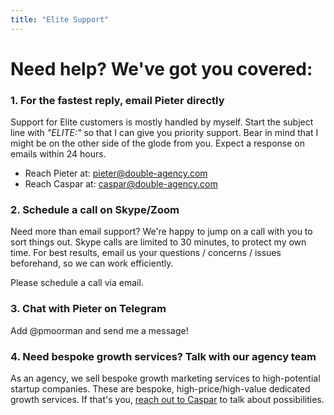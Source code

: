 ```yaml
---
title: "Elite Support"
---
```


# Need help? We've got you covered:



### 1. For the fastest reply, email Pieter directly

Support for Elite customers is mostly handled by myself. Start the subject line with _"ELITE:"_ so that I can give you priority support.
Bear in mind that I might be on the other side of the glode from you. Expect a response on emails within 24 hours.

- Reach Pieter at: [pieter@double-agency.com](mailto:pieter@Double-agency.com)
- Reach Caspar at: [caspar@double-agency.com](mailto:caspar@Double-agency.com)



### 2. Schedule a call on Skype/Zoom

Need more than email support? We're happy to jump on a call with you to sort things out. Skype calls are limited to 30 minutes, to protect my own time. For best results, email us your questions / concerns / issues beforehand, so we can work efficiently.

Please schedule a call via email.


### 3. Chat with Pieter on Telegram

Add @pmoorman and send me a message!


### 4. Need bespoke growth services? Talk with our agency team

As an agency, we sell bespoke growth marketing services to high-potential startup companies. These are bespoke, high-price/high-value dedicated growth services. If that's you, [reach out to Caspar](mailto:caspar@Double-agency.com) to talk about possibilities.